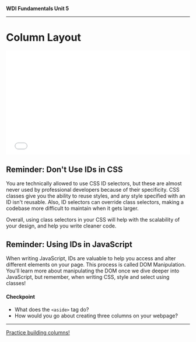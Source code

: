 
**WDI Fundamentals Unit 5**

---
# Column Layout

<div class="wistia_responsive_padding" style="padding:56.25% 0 0 0;position:relative;"><div class="wistia_responsive_wrapper" style="height:100%;left:0;position:absolute;top:0;width:100%;"><iframe src="//fast.wistia.net/embed/iframe/fk9027biok?seo=false&videoFoam=true" allowtransparency="true" frameborder="0" scrolling="no" class="wistia_embed" name="wistia_embed" allowfullscreen mozallowfullscreen webkitallowfullscreen oallowfullscreen msallowfullscreen width="100%" height="100%"></iframe></div></div>
<script src="//fast.wistia.net/assets/external/E-v1.js" async></script>

## Reminder: Don't Use IDs in CSS

You are technically allowed to use CSS ID selectors, but these are almost never used by professional developers because of their specificity. CSS classes give you the ability to reuse styles, and any style specified with an ID isn't reusable. Also, ID selectors can override class selectors, making a codebase more difficult to maintain when it gets larger.

Overall, using class selectors in your CSS will help with the scalability of your design, and help you write cleaner code.


## Reminder: Using IDs in JavaScript

When writing JavaScript, IDs are valuable to help you access and alter different elements on your page. This process is called DOM Manipulation. You'll learn more about manipulating the DOM once we dive deeper into JavaScript, but remember, when writing CSS, style and select using classes!



#### Checkpoint

* What does the `<aside>` tag do?
* How would you go about creating three columns on your webpage?

---

[Practice building columns!](06_exercise.md)
